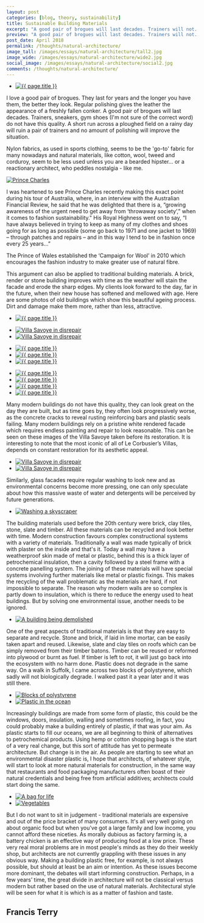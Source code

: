 ```yaml
---
layout: post
categories: [blog, theory, sustainability]
title: Sustainable Building Materials
excerpt: "A good pair of brogues will last decades. Trainers will not. Nylon, as used in sports clothing, seems to be the 'go-to' fabric nowadays, unless you are a reactionary architect who peddles nostalgia - like me."
preview: "A good pair of brogues will last decades. Trainers will not. Nylon, as used in sports clothing, seems to be the 'go-to' fabric nowadays, unless you are a reactionary architect who peddles nostalgia - like me."
post_date: April 2018
permalink: /thoughts/natural-architecture/
image_tall: /images/essays/natural-architecture/tall2.jpg
image_wide: /images/essays/natural-architecture/wide2.jpg
social_image: /images/essays/natural-architecture/social2.jpg
comments: /thoughts/natural-architecture/
---
```


<ul class="list">
	<li class="full">
		<a class="fancybox" rel="group" href="/images/essays/natural-architecture/natural-architecture-00.jpg">
			<img src="/images/essays/natural-architecture/thumbs/natural-architecture-00.jpg" alt="{{ page.title }}" />
		</a>
	</li>
</ul>

<p>
	I love a good pair of brogues. They last for years and the longer you have them, the better they look. Regular polishing gives the leather the appearance of a freshly fallen conker.  A good pair of brogues will last decades. Trainers, sneakers, gym shoes (I'm not sure of the correct word) do not have this quality. A short run across a ploughed field on a rainy day will ruin a pair of trainers and no amount of polishing will improve the situation.
</p>

<p>
	Nylon fabrics, as used in sports clothing, seems to be the 'go-to' fabric for many nowadays and natural materials, like cotton, wool, tweed and corduroy, seem to be less used unless you are a bearded hipster... or a reactionary architect, who peddles nostalgia - like me.
</p>

<a class="fancybox" rel="group" href="/images/essays/natural-architecture/natural-architecture-02.jpg">
	<img src="/images/essays/natural-architecture/natural-architecture-02.jpg" alt="Prince Charles" class="half-inset" />
</a>

<p>
	I was heartened to see Prince Charles recently making this exact point during his tour of Australia, where, in an interview with the Australian Financial Review, he said that he was delighted that there is a, “growing awareness of the urgent need to get away from ‘throwaway society’,” when it comes to fashion sustainability."  His Royal Highness went on to say, “I have always believed in trying to keep as many of my clothes and shoes going for as long as possible (some go back to 1971 and one jacket to 1969) – through patches and repairs – and in this way I tend to be in fashion once every 25 years…”
</p><p>
	The Prince of Wales established the ‘Campaign for Wool’ in 2010 which encourages the fashion industry to make greater use of natural fibre.
</p><p>
	This argument can also be applied to traditional building materials. A brick, render or stone building improves with time as the weather will stain the facade and erode the sharp edges. My clients look forward to the day, far in the future, when their new house has softened and mellowed with age. Here are some photos of old buildings which show this beautiful ageing process. Dirt and damage make them more, rather than less, attractive.
</p>

<ul class="list">
	<li class="full">
		<a class="fancybox" rel="group" href="/images/essays/natural-architecture/natural-architecture-03.jpg">
			<img src="/images/essays/natural-architecture/thumbs/natural-architecture-03.jpg" alt="{{ page.title }}" />
		</a>
	</li>
</ul>

<ul class="list">
	<li class="half">
		<a class="fancybox" rel="group" href="/images/essays/natural-architecture/natural-architecture-07.jpg">
			<img src="/images/essays/natural-architecture/thumbs/natural-architecture-07.jpg" alt="Villa Savoye in disrepair" />
		</a>
	</li>
	<li class="half">
		<a class="fancybox" rel="group" href="/images/essays/natural-architecture/natural-architecture-08.jpg">
			<img src="/images/essays/natural-architecture/thumbs/natural-architecture-08.jpg" alt="Villa Savoye in disrepair" />
		</a>
	</li>
</ul>

<ul class="list">
	<li class="third">
		<a class="fancybox" rel="group" href="/images/essays/natural-architecture/natural-architecture-04.jpg">
			<img src="/images/essays/natural-architecture/thumbs/natural-architecture-04.jpg" alt="{{ page.title }}" />
		</a>
	</li>
	<li class="third">
		<a class="fancybox" rel="group" href="/images/essays/natural-architecture/natural-architecture-05.jpg">
			<img src="/images/essays/natural-architecture/thumbs/natural-architecture-05.jpg" alt="{{ page.title }}" />
		</a>
	</li>
	<li class="third">
		<a class="fancybox" rel="group" href="/images/essays/natural-architecture/natural-architecture-06.jpg">
			<img src="/images/essays/natural-architecture/thumbs/natural-architecture-06.jpg" alt="{{ page.title }}" />
		</a>
	</li>
</ul>

<ul class="list">
	<li class="quarter">
		<a class="fancybox" rel="group" href="/images/essays/natural-architecture/natural-architecture-09.jpg">
			<img src="/images/essays/natural-architecture/thumbs/natural-architecture-09.jpg" alt="{{ page.title }}" />
		</a>
	</li>
	<li class="quarter">
		<a class="fancybox" rel="group" href="/images/essays/natural-architecture/natural-architecture-10.jpg">
			<img src="/images/essays/natural-architecture/thumbs/natural-architecture-10.jpg" alt="{{ page.title }}" />
		</a>
	</li>
	<li class="quarter">
		<a class="fancybox" rel="group" href="/images/essays/natural-architecture/natural-architecture-11.jpg">
			<img src="/images/essays/natural-architecture/thumbs/natural-architecture-11.jpg" alt="{{ page.title }}" />
		</a>
	</li>
	<li class="quarter">
		<a class="fancybox" rel="group" href="/images/essays/natural-architecture/natural-architecture-12.jpg">
			<img src="/images/essays/natural-architecture/thumbs/natural-architecture-12.jpg" alt="{{ page.title }}" />
		</a>
	</li>
</ul>

<p>
	Many modern buildings do not have this quality, they can look great on the day they are built, but as time goes by, they often look progressively worse, as the concrete cracks to reveal rusting reinforcing bars and plastic seals failing. Many modern buildings rely on a pristine white rendered facade which requires endless painting and repair to look reasonable. This can be seen on these images of the Villa Savoye taken before its restoration. It is interesting to note that the most iconic of all of Le Corbusier’s Villas, depends on constant restoration for its aesthetic appeal.
</p>

<ul class="list">
	<li class="half">
		<a class="fancybox" rel="group" href="/images/essays/natural-architecture/natural-architecture-13.jpg">
			<img src="/images/essays/natural-architecture/thumbs/natural-architecture-13.jpg" alt="Villa Savoye in disrepair" />
		</a>
	</li>
	<li class="half">
		<a class="fancybox" rel="group" href="/images/essays/natural-architecture/natural-architecture-14.jpg">
			<img src="/images/essays/natural-architecture/thumbs/natural-architecture-14.jpg" alt="Villa Savoye in disrepair" />
		</a>
	</li>
</ul>

<p>
	Similarly, glass facades require regular washing to look new and as environmental concerns become more pressing, one can only speculate about how this massive waste of water and detergents will be perceived by future generations.
</p>

<ul class="list">
	<li class="full">
		<a class="fancybox" rel="group" href="/images/essays/natural-architecture/natural-architecture-15.jpg">
			<img src="/images/essays/natural-architecture/thumbs/natural-architecture-15.jpg" alt="Washing a skyscraper" />
		</a>
	</li>
</ul>

<p>
	The building materials used before the 20th century were brick, clay tiles, stone, slate and timber. All these materials can be recycled and look better with time. Modern construction favours complex constructional systems with a variety of materials. Traditionally a wall was made typically of brick with plaster on the inside and that's it. Today a wall may have a weatherproof skin made of metal or plastic, behind this is a thick layer of petrochemical insulation, then a cavity followed by a steel frame with a concrete panelling system. The joining of these materials will have special systems involving further materials like metal or plastic fixings. This makes the recycling of the wall problematic as the materials are hard, if not impossible to separate. The reason why modern walls are so complex is partly down to insulation, which is there to reduce the energy used to heat buildings. But by solving one environmental issue, another needs to be ignored.
</p>

<ul class="list">
	<li class="full">
		<a class="fancybox" rel="group" href="/images/essays/natural-architecture/natural-architecture-16.jpg">
			<img src="/images/essays/natural-architecture/thumbs/natural-architecture-16.jpg" alt="A building being demolished" />
		</a>
	</li>
</ul>

<p>
	One of the great aspects of traditional materials is that they are easy to separate and recycle. Stone and brick, if laid in lime mortar, can be easily taken apart and reused. Likewise, slate and clay tiles on roofs which can be simply removed from their timber batons. Timber can be reused or reformed into plywood or burnt as fuel. If timber is left to rot, it will just go back into the ecosystem with no harm done. Plastic does not degrade in the same way. On a walk in Suffolk, I came across two blocks of polystyrene, which sadly will not biologically degrade. I walked past it a year later and it was still there.
</p>

<ul class="list">
	<li class="half">
		<a class="fancybox" rel="group" href="/images/essays/natural-architecture/natural-architecture-17.jpg">
			<img src="/images/essays/natural-architecture/thumbs/natural-architecture-17.jpg" alt="Blocks of polystyrene" />
		</a>
	</li>
	<li class="half">
		<a class="fancybox" rel="group" href="/images/essays/natural-architecture/natural-architecture-18.jpg">
			<img src="/images/essays/natural-architecture/thumbs/natural-architecture-18.jpg" alt="Plastic in the ocean" />
		</a>
	</li>
</ul>

<p>
	Increasingly buildings are made from some form of plastic, this could be the windows, doors, insulation, walling and sometimes roofing, in fact, you could probably make a building entirely of plastic, if that was your aim. As plastic starts to fill our oceans, we are all beginning to think of alternatives to petrochemical products. Using hemp or cotton shopping bags is the start of a very real change, but this sort of attitude has yet to permeate architecture. But change is in the air.  As people are starting to see what an environmental disaster plastic is, I hope that architects, of whatever style, will start to look at more natural materials for construction, in the same way that restaurants and food packaging manufacturers often boast of their natural credentials and being free from artificial additives; architects could start doing the same.
</p>

<ul class="list">
	<li class="half">
		<a class="fancybox" rel="group" href="/images/essays/natural-architecture/natural-architecture-19.jpg">
			<img src="/images/essays/natural-architecture/natural-architecture-19.jpg" alt="A bag for life" />
		</a>
	</li>
	<li class="half">
		<a class="fancybox" rel="group" href="/images/essays/natural-architecture/natural-architecture-20.jpg">
			<img src="/images/essays/natural-architecture/thumbs/natural-architecture-20.jpg" alt="Vegetables" />
		</a>
	</li>
</ul>

<p>
	But I do not want to sit in judgement -  traditional materials are expensive and out of the price bracket of many consumers. It's all very well going on about organic food but when you've got a large family and low income, you cannot afford these niceties. As morally dubious as factory farming is, a battery chicken is an effective way of producing food at a low price. These very real moral problems are in most people's minds as they do their weekly shop, but architects are not currently grappling with these issues in any obvious way. Making a building plastic free, for example, is not always possible, but should at least be an aim or intention. As these issues become more dominant, the debates will start informing construction.  Perhaps, in a few years’ time, the great divide in architecture will not be classical versus modern but rather based on the use of natural materials. Architectural style will be seen for what it is which is as a matter of fashion and taste.
</p>

<h2>
	Francis Terry
</h2>